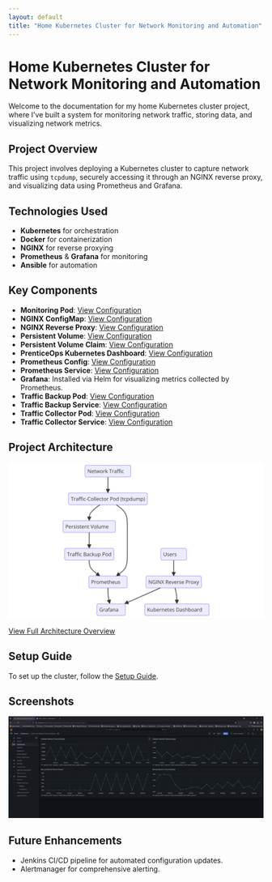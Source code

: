 ```yaml
---
layout: default
title: "Home Kubernetes Cluster for Network Monitoring and Automation"
---
```


# Home Kubernetes Cluster for Network Monitoring and Automation

Welcome to the documentation for my home Kubernetes cluster project, where I’ve built a system for monitoring network traffic, storing data, and visualizing network metrics.

## Project Overview
This project involves deploying a Kubernetes cluster to capture network traffic using `tcpdump`, securely accessing it through an NGINX reverse proxy, and visualizing data using Prometheus and Grafana.

## Technologies Used
- **Kubernetes** for orchestration
- **Docker** for containerization
- **NGINX** for reverse proxying
- **Prometheus** & **Grafana** for monitoring
- **Ansible** for automation

## Key Components
- **Monitoring Pod**: [View Configuration](/yml-pages/monitoring-pod.html)
- **NGINX ConfigMap**: [View Configuration](/yml-pages/nginx-configmap.html)
- **NGINX Reverse Proxy**: [View Configuration](/yml-pages/nginx-reverse-proxy.html)
- **Persistent Volume**: [View Configuration](/yml-pages/persistent-volume.html)
- **Persistent Volume Claim**: [View Configuration](/yml-pages/persistent-volume-claim.html)
- **PrenticeOps Kubernetes Dashboard**: [View Configuration](/yml-pages/kubernetes-dash.html)
- **Prometheus Config**: [View Configuration](/yml-pages/prometheus-config.html)
- **Prometheus Service**: [View Configuration](/yml-pages/prometheus-service.html)
- **Grafana**: Installed via Helm for visualizing metrics collected by Prometheus.
- **Traffic Backup Pod**: [View Configuration](/yml-pages/traffic-backup.html)
- **Traffic Backup Service**: [View Configuration](/yml-pages/traffic-backup-service.html)
- **Traffic Collector Pod**: [View Configuration](/yml-pages/traffic-collector.html)
- **Traffic Collector Service**: [View Configuration](/yml-pages/traffic-collector-service.html)

## Project Architecture
![Project Architecture](./images/diagram.png)

[View Full Architecture Overview](architecture.html)

## Setup Guide
To set up the cluster, follow the [Setup Guide](./setup.html).

## Screenshots
![Grafana Dashboard](./images/grafana-dashboard.png)

## Future Enhancements
- Jenkins CI/CD pipeline for automated configuration updates.
- Alertmanager for comprehensive alerting.
